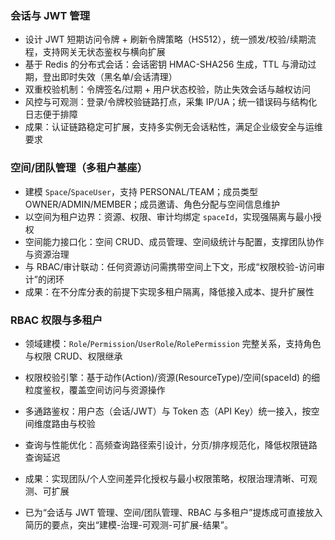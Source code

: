 ### 会话与 JWT 管理
- 设计 JWT 短期访问令牌 + 刷新令牌策略（HS512），统一颁发/校验/续期流程，支持网关无状态鉴权与横向扩展
- 基于 Redis 的分布式会话：会话密钥 HMAC-SHA256 生成，TTL 与滑动过期，登出即时失效（黑名单/会话清理）
- 双重校验机制：令牌签名/过期 + 用户状态校验，防止失效会话与越权访问
- 风控与可观测：登录/令牌校验链路打点，采集 IP/UA；统一错误码与结构化日志便于排障
- 成果：认证链路稳定可扩展，支持多实例无会话粘性，满足企业级安全与运维要求

### 空间/团队管理（多租户基座）
- 建模 `Space`/`SpaceUser`，支持 PERSONAL/TEAM；成员类型 OWNER/ADMIN/MEMBER；成员邀请、角色分配与空间信息维护
- 以空间为租户边界：资源、权限、审计均绑定 `spaceId`，实现强隔离与最小授权
- 空间能力接口化：空间 CRUD、成员管理、空间级统计与配置，支撑团队协作与资源治理
- 与 RBAC/审计联动：任何资源访问需携带空间上下文，形成“权限校验-访问审计”的闭环
- 成果：在不分库分表的前提下实现多租户隔离，降低接入成本、提升扩展性

### RBAC 权限与多租户
- 领域建模：`Role`/`Permission`/`UserRole`/`RolePermission` 完整关系，支持角色与权限 CRUD、权限继承
- 权限校验引擎：基于动作(Action)/资源(ResourceType)/空间(spaceId) 的细粒度鉴权，覆盖空间访问与资源操作
- 多通路鉴权：用户态（会话/JWT）与 Token 态（API Key）统一接入，按空间维度路由与校验
- 查询与性能优化：高频查询路径索引设计，分页/排序规范化，降低权限链路查询延迟
- 成果：实现团队/个人空间差异化授权与最小权限策略，权限治理清晰、可观测、可扩展

- 已为“会话与 JWT 管理、空间/团队管理、RBAC 与多租户”提炼成可直接放入简历的要点，突出“建模-治理-可观测-可扩展-结果”。
